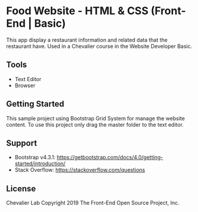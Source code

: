 # Food Website - HTML & CSS (Front-End | Basic)

This app display a restaurant information and related data that the restaurant have. Used in a Chevalier course in the Website Developer Basic.

## Tools
- Text Editor
- Browser

## Getting Started
This sample project using Bootstrap Grid System for manage the website content. To use this project only drag the master folder to the text editor.

## Support
- Bootstrap v4.3.1: https://getbootstrap.com/docs/4.0/getting-started/introduction/
- Stack Overflow: https://stackoverflow.com/questions

## License
Chevalier Lab Copyright 2019 The Front-End Open Source Project, Inc.
